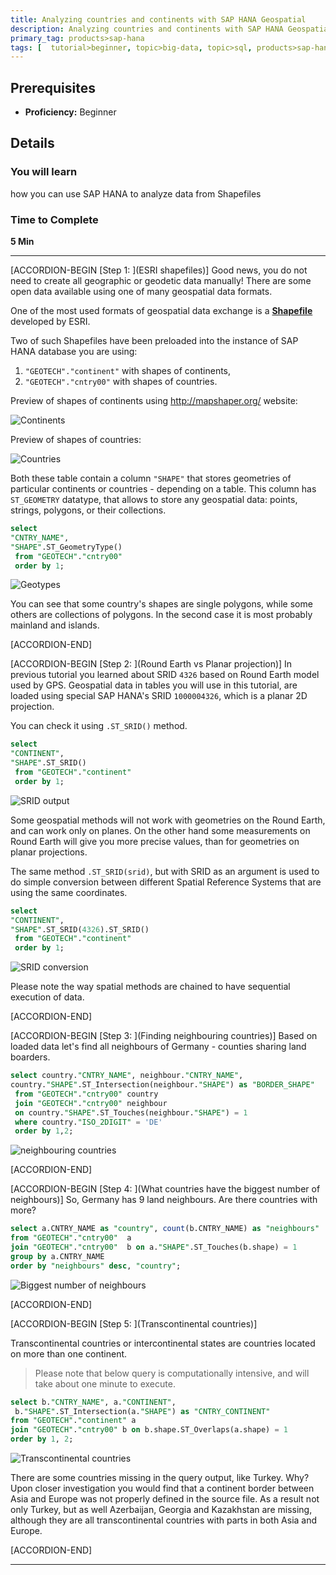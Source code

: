 ```yaml
---
title: Analyzing countries and continents with SAP HANA Geospatial
description: Analyzing countries and continents with SAP HANA Geospatial at SAPPHIRENOW 2018
primary_tag: products>sap-hana
tags: [  tutorial>beginner, topic>big-data, topic>sql, products>sap-hana, products>sap-hana\,-express-edition ]
---
```


## Prerequisites  
 - **Proficiency:** Beginner

## Details
### You will learn  
how you can use SAP HANA to analyze data from Shapefiles

### Time to Complete
**5 Min**

---

[ACCORDION-BEGIN [Step 1: ](ESRI shapefiles)]
Good news, you do not need to create all geographic or geodetic data manually! There are some open data available using one of many geospatial data formats.

One of the most used formats of geospatial data exchange is a [**Shapefile**](https://en.wikipedia.org/wiki/Shapefile) developed by ESRI.

Two of such Shapefiles have been preloaded into the instance of SAP HANA database you are using:
1. `"GEOTECH"."continent"` with shapes of continents,
2. `"GEOTECH"."cntry00"` with shapes of countries.

Preview of shapes of continents using <http://mapshaper.org/> website:

![Continents](geosaphire2010.jpg)

Preview of shapes of countries:

![Countries](geosaphire2020.jpg)

Both these table contain a column `"SHAPE"` that stores geometries of particular continents or countries - depending on a table. This column has `ST_GEOMETRY` datatype, that allows to store any geospatial data: points, strings, polygons, or their collections.

```sql
select
"CNTRY_NAME",
"SHAPE".ST_GeometryType()
 from "GEOTECH"."cntry00"
 order by 1;
 ```

![Geotypes](geosaphire2030.jpg)

You can see that some country's shapes are single polygons, while some others are collections of polygons. In the second case it is most probably mainland and islands.

[ACCORDION-END]

[ACCORDION-BEGIN [Step 2: ](Round Earth vs Planar projection)]
In previous tutorial you learned about SRID `4326` based on Round Earth model used by GPS. Geospatial data in tables you will use in this tutorial, are loaded using special SAP HANA's SRID `1000004326`, which is a planar 2D projection.

You can check it using `.ST_SRID()` method.

```sql
select
"CONTINENT",
"SHAPE".ST_SRID()
 from "GEOTECH"."continent"
 order by 1;
 ```

![SRID output](geosaphire2040.jpg)

Some geospatial methods will not work with geometries on the Round Earth, and can work only on planes. On the other hand some measurements on Round Earth will give you more precise values, than for geometries on planar projections.

The same method `.ST_SRID(srid)`, but with SRID as an argument is used to do simple conversion between different Spatial Reference Systems that are using the same coordinates.

```sql
select
"CONTINENT",
"SHAPE".ST_SRID(4326).ST_SRID()
 from "GEOTECH"."continent"
 order by 1;
```

![SRID conversion](geosaphire2050.jpg)

Please note the way spatial methods are chained to have sequential execution of data.

[ACCORDION-END]


[ACCORDION-BEGIN [Step 3: ](Finding neighbouring countries)]
Based on loaded data let's find all neighbours of Germany - counties sharing land boarders.

```sql
select country."CNTRY_NAME", neighbour."CNTRY_NAME",
country."SHAPE".ST_Intersection(neighbour."SHAPE") as "BORDER_SHAPE"
 from "GEOTECH"."cntry00" country
 join "GEOTECH"."cntry00" neighbour
 on country."SHAPE".ST_Touches(neighbour."SHAPE") = 1
 where country."ISO_2DIGIT" = 'DE'
 order by 1,2;
```

![neighbouring countries](geosaphire2060.jpg)

[ACCORDION-END]

[ACCORDION-BEGIN [Step 4: ](What countries have the biggest number of neighbours)]
So, Germany has 9 land neighbours. Are there countries with more?

```sql
select a.CNTRY_NAME as "country", count(b.CNTRY_NAME) as "neighbours"
from "GEOTECH"."cntry00"  a
join "GEOTECH"."cntry00"  b on a."SHAPE".ST_Touches(b.shape) = 1
group by a.CNTRY_NAME
order by "neighbours" desc, "country";
```

![Biggest number of neighbours](geosaphire2070.jpg)

[ACCORDION-END]

[ACCORDION-BEGIN [Step 5: ](Transcontinental countries)]

Transcontinental countries or intercontinental states are countries located on more than one continent.

>Please note that below query is computationally intensive, and will take about one minute to execute.

```sql
select b."CNTRY_NAME", a."CONTINENT",
 b."SHAPE".ST_Intersection(a."SHAPE") as "CNTRY_CONTINENT"
from "GEOTECH"."continent" a
join "GEOTECH"."cntry00" b on b.shape.ST_Overlaps(a.shape) = 1
order by 1, 2;
```

![Transcontinental countries](geosaphire2080.jpg)

There are some countries missing in the query output, like Turkey. Why? Upon closer investigation you would find that a continent border between Asia and Europe was not properly defined in the source file. As a result not only Turkey, but as well Azerbaijan, Georgia and Kazakhstan are missing, although they are all transcontinental countries with parts in both Asia and Europe.

[ACCORDION-END]

---

